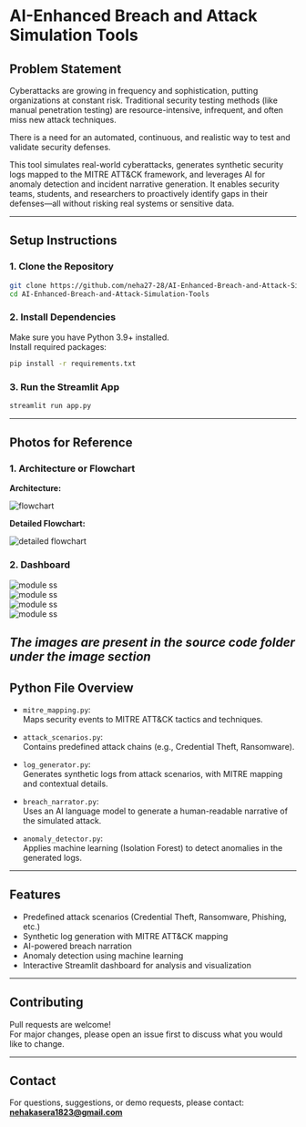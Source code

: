 
# AI-Enhanced Breach and Attack Simulation Tools

## Problem Statement

Cyberattacks are growing in frequency and sophistication, putting organizations at constant risk. Traditional security testing methods (like manual penetration testing) are resource-intensive, infrequent, and often miss new attack techniques.

There is a need for an automated, continuous, and realistic way to test and validate security defenses.

This tool simulates real-world cyberattacks, generates synthetic security logs mapped to the MITRE ATT&CK framework, and leverages AI for anomaly detection and incident narrative generation. It enables security teams, students, and researchers to proactively identify gaps in their defenses—all without risking real systems or sensitive data.

---

## Setup Instructions

### 1. Clone the Repository

```bash
git clone https://github.com/neha27-28/AI-Enhanced-Breach-and-Attack-Simulation-Tools.git
cd AI-Enhanced-Breach-and-Attack-Simulation-Tools
```

### 2. Install Dependencies

Make sure you have Python 3.9+ installed.  
Install required packages:

```bash
pip install -r requirements.txt
```

### 3. Run the Streamlit App

```bash
streamlit run app.py
```

---

## Photos for Reference

### 1. Architecture or Flowchart

**Architecture:**

![flowchart](image.png)

**Detailed Flowchart:**

![detailed flowchart](image-1.png)

### 2. Dashboard

![module ss](image-2.png)  
![module ss](image-3.png)  
![module ss](image-4.png)  
![module ss](image-5.png)

*The images are present in the source code folder under the image section*
---

## Python File Overview

- `mitre_mapping.py`:  
  Maps security events to MITRE ATT&CK tactics and techniques.

- `attack_scenarios.py`:  
  Contains predefined attack chains (e.g., Credential Theft, Ransomware).

- `log_generator.py`:  
  Generates synthetic logs from attack scenarios, with MITRE mapping and contextual details.

- `breach_narrator.py`:  
  Uses an AI language model to generate a human-readable narrative of the simulated attack.

- `anomaly_detector.py`:  
  Applies machine learning (Isolation Forest) to detect anomalies in the generated logs.

---

## Features

- Predefined attack scenarios (Credential Theft, Ransomware, Phishing, etc.)
- Synthetic log generation with MITRE ATT&CK mapping
- AI-powered breach narration
- Anomaly detection using machine learning
- Interactive Streamlit dashboard for analysis and visualization

---

## Contributing

Pull requests are welcome!  
For major changes, please open an issue first to discuss what you would like to change.

---

## Contact

For questions, suggestions, or demo requests, please contact:  
**nehakasera1823@gmail.com**
